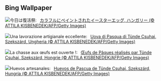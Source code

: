 ## Bing Wallpaper
![](https://www.bing.com/th?id=OHR.HungarianEggs_JA-JP9558688915_UHD.jpg&w=1000)今日は復活祭:&nbsp;&ensp;[カラフルにペイントされたイースターエッグ, ハンガリー (© ATTILA KISBENEDEK/AFP/Getty Images)](https://www.bing.com/th?id=OHR.HungarianEggs_JA-JP9558688915_UHD.jpg)
<br><br/>
![](https://www.bing.com/th?id=OHR.HungarianEggs_IT-IT8993577928_UHD.jpg&w=1000)Una lavorazione artigianale eccellente:&nbsp;&ensp;[Uova di Pasqua di Tünde Csuhaj, Szekszárd, Ungheria (© ATTILA KISBENEDEK/AFP/Getty Images)](https://www.bing.com/th?id=OHR.HungarianEggs_IT-IT8993577928_UHD.jpg)
<br><br/>
![](https://www.bing.com/th?id=OHR.HungarianEggs_FR-FR9262429239_UHD.jpg&w=1000)La chasse aux œufs est ouverte !:&nbsp;&ensp;[Œufs de Pâques réalisés par Tünde Csuhaj, Szekszárd, Hongrie (© ATTILA KISBENEDEK/AFP/Getty Images)](https://www.bing.com/th?id=OHR.HungarianEggs_FR-FR9262429239_UHD.jpg)
<br><br/>
![](https://www.bing.com/th?id=OHR.HungarianEggs_ES-ES9484985742_UHD.jpg&w=1000)Huevos artesanales:&nbsp;&ensp;[Huevos de Pascua de Tünde Csuhaj, Szekszárd, Hungría (© ATTILA KISBENEDEK/AFP/Getty Images)](https://www.bing.com/th?id=OHR.HungarianEggs_ES-ES9484985742_UHD.jpg)
<br><br/>
